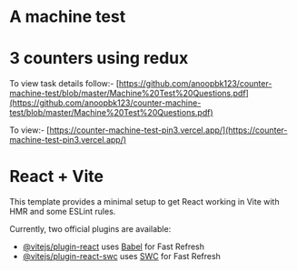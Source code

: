 # A machine test
# 3 counters using redux  
To view task details follow:- [https://github.com/anoopbk123/counter-machine-test/blob/master/Machine%20Test%20Questions.pdf](https://github.com/anoopbk123/counter-machine-test/blob/master/Machine%20Test%20Questions.pdf)  
  
  
To view:- [https://counter-machine-test-pin3.vercel.app/](https://counter-machine-test-pin3.vercel.app/)
# React + Vite

This template provides a minimal setup to get React working in Vite with HMR and some ESLint rules.

Currently, two official plugins are available:

- [@vitejs/plugin-react](https://github.com/vitejs/vite-plugin-react/blob/main/packages/plugin-react/README.md) uses [Babel](https://babeljs.io/) for Fast Refresh
- [@vitejs/plugin-react-swc](https://github.com/vitejs/vite-plugin-react-swc) uses [SWC](https://swc.rs/) for Fast Refresh
